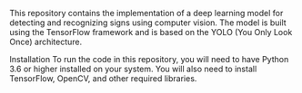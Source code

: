 This repository contains the implementation of a deep learning model for detecting and recognizing signs using computer vision. The model is built using the TensorFlow framework and is based on the YOLO (You Only Look Once) architecture.


Installation
To run the code in this repository, you will need to have Python 3.6 or higher installed on your system. You will also need to install TensorFlow, OpenCV, and other required libraries.
